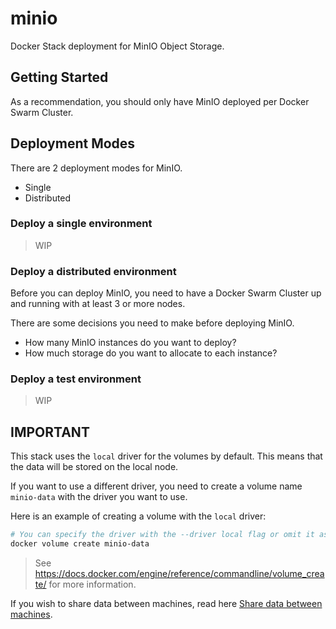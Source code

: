 # minio
Docker Stack deployment for MinIO Object Storage.

## Getting Started

As a recommendation, you should only have MinIO deployed per Docker Swarm Cluster.

## Deployment Modes

There are 2 deployment modes for MinIO.
- Single
- Distributed

### Deploy a single environment
> WIP

### Deploy a distributed environment

Before you can deploy MinIO, you need to have a Docker Swarm Cluster up and running with at least 3 or more nodes.

There are some decisions you need to make before deploying MinIO.
- How many MinIO instances do you want to deploy?
- How much storage do you want to allocate to each instance?

### Deploy a test environment
> WIP

## IMPORTANT

This stack uses the `local` driver for the volumes by default. This means that the data will be stored on the local node.

If you want to use a different driver, you need to create a volume name `minio-data` with the driver you want to use.

Here is an example of creating a volume with the `local` driver:
```sh
# You can specify the driver with the --driver local flag or omit it as it is the default driver.
docker volume create minio-data
```

> See https://docs.docker.com/engine/reference/commandline/volume_create/ for more information.

If you wish to share data between machines, read here [Share data between machines](https://docs.docker.com/storage/volumes/#share-data-between-machines).
